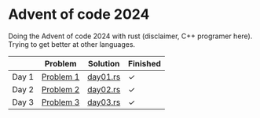 # Advent of code 2024

Doing the Advent of code 2024 with rust (disclaimer, C++ programer here).
Trying to get better at other languages.

|        | Problem                                            | Solution                                                                       | Finished |
|--------|----------------------------------------------------|--------------------------------------------------------------------------------|----------|
| Day 1  | [Problem 1](https://adventofcode.com/2024/day/1)   | [day01.rs](https://github.com/Pau6b/advent-of-code-2024/blob/main/src/day01.rs)| ✓        |
| Day 2  | [Problem 2](https://adventofcode.com/2024/day/2)   | [day02.rs](https://github.com/Pau6b/advent-of-code-2024/blob/main/src/day02.rs)| ✓        |
| Day 3  | [Problem 3](https://adventofcode.com/2024/day/3)   | [day03.rs](https://github.com/Pau6b/advent-of-code-2024/blob/main/src/day03.rs)| ✓        |